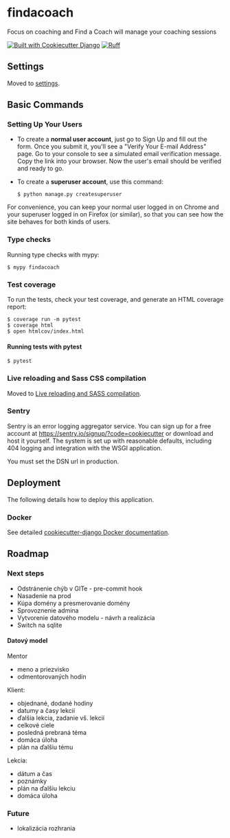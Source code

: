 # findacoach

Focus on coaching and Find a Coach will manage your coaching sessions

[![Built with Cookiecutter Django](https://img.shields.io/badge/built%20with-Cookiecutter%20Django-ff69b4.svg?logo=cookiecutter)](https://github.com/cookiecutter/cookiecutter-django/)
[![Ruff](https://img.shields.io/endpoint?url=https://raw.githubusercontent.com/astral-sh/ruff/main/assets/badge/v2.json)](https://github.com/astral-sh/ruff)

## Settings

Moved to [settings](http://cookiecutter-django.readthedocs.io/en/latest/settings.html).

## Basic Commands

### Setting Up Your Users

- To create a **normal user account**, just go to Sign Up and fill out the form. Once you submit it, you'll see a "Verify Your E-mail Address" page. Go to your console to see a simulated email verification message. Copy the link into your browser. Now the user's email should be verified and ready to go.

- To create a **superuser account**, use this command:

      $ python manage.py createsuperuser

For convenience, you can keep your normal user logged in on Chrome and your superuser logged in on Firefox (or similar), so that you can see how the site behaves for both kinds of users.

### Type checks

Running type checks with mypy:

    $ mypy findacoach

### Test coverage

To run the tests, check your test coverage, and generate an HTML coverage report:

    $ coverage run -m pytest
    $ coverage html
    $ open htmlcov/index.html

#### Running tests with pytest

    $ pytest

### Live reloading and Sass CSS compilation

Moved to [Live reloading and SASS compilation](https://cookiecutter-django.readthedocs.io/en/latest/developing-locally.html#sass-compilation-live-reloading).

### Sentry

Sentry is an error logging aggregator service. You can sign up for a free account at <https://sentry.io/signup/?code=cookiecutter> or download and host it yourself.
The system is set up with reasonable defaults, including 404 logging and integration with the WSGI application.

You must set the DSN url in production.

## Deployment

The following details how to deploy this application.

### Docker

See detailed [cookiecutter-django Docker documentation](http://cookiecutter-django.readthedocs.io/en/latest/deployment-with-docker.html).

## Roadmap

### Next steps
- Odstránenie chýb v GITe - pre-commit hook
- Nasadenie na prod
- Kúpa domény a presmerovanie domény
- Sprovoznenie admina
- Vytvorenie datového modelu - návrh a realizácia
- Switch na sqlite

#### Datový model

Mentor

- meno a priezvisko
- odmentorovaných hodín

Klient:

- objednané, dodané hodiny
- datumy a časy lekcií
- ďalšia lekcia, zadanie vš. lekcií
- celkové ciele
- posledná prebraná téma
- domáca úloha
- plán na ďalšiu tému

Lekcia:

- dátum a čas
- poznámky
- plán na ďalšiu lekciu
- domáca úloha

### Future
- lokalizácia rozhrania
